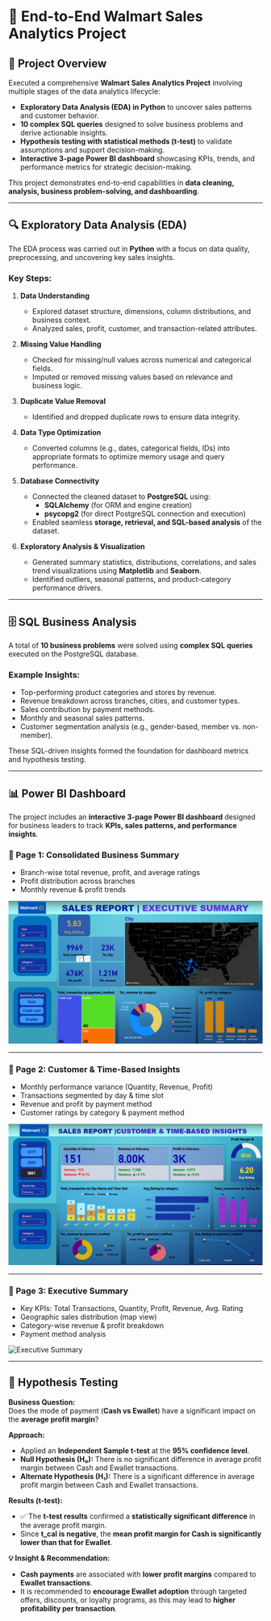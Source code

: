 # 🛒 End-to-End Walmart Sales Analytics Project

## 📌 Project Overview
Executed a comprehensive **Walmart Sales Analytics Project** involving multiple stages of the data analytics lifecycle:
- **Exploratory Data Analysis (EDA) in Python** to uncover sales patterns and customer behavior.  
- **10 complex SQL queries** designed to solve business problems and derive actionable insights.  
- **Hypothesis testing with statistical methods (t-test)** to validate assumptions and support decision-making.  
- **Interactive 3-page Power BI dashboard** showcasing KPIs, trends, and performance metrics for strategic decision-making.  

This project demonstrates end-to-end capabilities in **data cleaning, analysis, business problem-solving, and dashboarding**.

---

## 🔍 Exploratory Data Analysis (EDA)

The EDA process was carried out in **Python** with a focus on data quality, preprocessing, and uncovering key sales insights.  

### Key Steps:
1. **Data Understanding**  
   - Explored dataset structure, dimensions, column distributions, and business context.  
   - Analyzed sales, profit, customer, and transaction-related attributes.  

2. **Missing Value Handling**  
   - Checked for missing/null values across numerical and categorical fields.  
   - Imputed or removed missing values based on relevance and business logic.  

3. **Duplicate Value Removal**  
   - Identified and dropped duplicate rows to ensure data integrity.  

4. **Data Type Optimization**  
   - Converted columns (e.g., dates, categorical fields, IDs) into appropriate formats to optimize memory usage and query performance.  

5. **Database Connectivity**  
   - Connected the cleaned dataset to **PostgreSQL** using:  
     - **SQLAlchemy** (for ORM and engine creation)  
     - **psycopg2** (for direct PostgreSQL connection and execution)  
   - Enabled seamless **storage, retrieval, and SQL-based analysis** of the dataset.  

6. **Exploratory Analysis & Visualization**  
   - Generated summary statistics, distributions, correlations, and sales trend visualizations using **Matplotlib** and **Seaborn**.  
   - Identified outliers, seasonal patterns, and product-category performance drivers.  

---

## 🗄️ SQL Business Analysis

A total of **10 business problems** were solved using **complex SQL queries** executed on the PostgreSQL database.  

### Example Insights:
- Top-performing product categories and stores by revenue.  
- Revenue breakdown across branches, cities, and customer types.  
- Sales contribution by payment methods.  
- Monthly and seasonal sales patterns.  
- Customer segmentation analysis (e.g., gender-based, member vs. non-member).  

These SQL-driven insights formed the foundation for dashboard metrics and hypothesis testing.  

---

## 📊 Power BI Dashboard

The project includes an **interactive 3-page Power BI dashboard** designed for business leaders to track **KPIs, sales patterns, and performance insights**.  

### 🔹 Page 1: Consolidated Business Summary
- Branch-wise total revenue, profit, and average ratings  
- Profit distribution across branches  
- Monthly revenue & profit trends  

![Consolidated Business Summary](Dashboard1.png)

---

### 🔹 Page 2: Customer & Time-Based Insights
- Monthly performance variance (Quantity, Revenue, Profit)  
- Transactions segmented by day & time slot  
- Revenue and profit by payment method  
- Customer ratings by category & payment method  

![Customer & Time-Based Insights](Dashboard2.png)

---

### 🔹 Page 3: Executive Summary
- Key KPIs: Total Transactions, Quantity, Profit, Revenue, Avg. Rating  
- Geographic sales distribution (map view)  
- Category-wise revenue & profit breakdown  
- Payment method analysis  

![Executive Summary](images/Dashboard3.png)

---

## 🧪 Hypothesis Testing

**Business Question:**  
Does the mode of payment (**Cash vs Ewallet**) have a significant impact on the **average profit margin**?

**Approach:**  
- Applied an **Independent Sample t-test** at the **95% confidence level**.  
- **Null Hypothesis (H₀):** There is no significant difference in average profit margin between Cash and Ewallet transactions.  
- **Alternate Hypothesis (H₁):** There is a significant difference in average profit margin between Cash and Ewallet transactions.  

**Results (t-test):**  
- ✅ The **t-test results** confirmed a **statistically significant difference** in the average profit margin.  
- Since **t_cal is negative**, the **mean profit margin for Cash is significantly lower than that for Ewallet**.  

**💡 Insight & Recommendation:**  
- **Cash payments** are associated with **lower profit margins** compared to **Ewallet transactions**.  
- It is recommended to **encourage Ewallet adoption** through targeted offers, discounts, or loyalty programs, as this may lead to **higher profitability per transaction**.  
